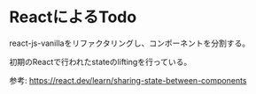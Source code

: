 # ReactによるTodo

react-js-vanillaをリファクタリングし、コンポーネントを分割する。

初期のReactで行われたstateのliftingを行っている。

参考: https://react.dev/learn/sharing-state-between-components
